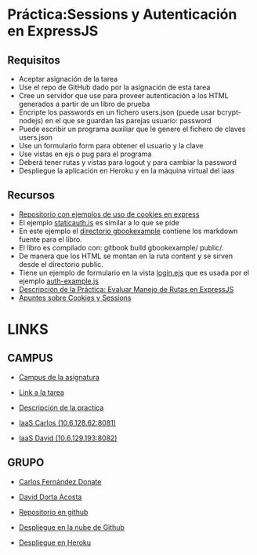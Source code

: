 # Práctica:Sessions y Autenticación en ExpressJS

## Requisitos

* Aceptar asignación de la tarea
* Use el repo de GitHub dado por la asignación de esta tarea
* Cree un servidor que use para proveer autenticación a los HTML generados a partir de un libro de prueba
* Encripte los passwords en un fichero users.json (puede usar bcrypt-nodejs) en el que se guardan las parejas usuario: password
* Puede escribir un programa auxiliar que le genere el fichero de claves users.json
* Use un formulario form para obtener el usuario y la clave
* Use vistas en ejs o pug para el programa
* Deberá tener rutas y vistas para logout y para cambiar la password
* Despliegue la aplicación en Heroku y en la máquina virtual del iaas

## Recursos

* [Repositorio con ejemplos de uso de cookies en express](https://github.com/ULL-ESIT-DSI-1617/express-cookies-examples)
* El ejemplo [staticauth.js](https://github.com/ULL-ESIT-DSI-1617/express-cookies-examples/blob/master/staticauth.js) es similar a lo que se pide
* En este ejemplo el [directorio gbookexample](https://github.com/ULL-ESIT-DSI-1617/express-cookies-examples/tree/master/gbookexample) contiene los markdown fuente para el libro.
* El libro es compilado con: gitbook build gbookexample/ public/.
* De manera que los HTML se montan en la ruta content y se sirven desde el directorio public.
* Tiene un ejemplo de formulario en la vista [login.ejs](https://github.com/ULL-ESIT-DSI-1617/express-cookies-examples/blob/master/views/login.ejs) que es usada por el ejemplo [auth-example.js](https://github.com/ULL-ESIT-DSI-1617/express-cookies-examples/blob/master/auth-example.js#L99-L101)
* [Descripción de la Práctica: Evaluar Manejo de Rutas en ExpressJS](https://casianorodriguezleon.gitbooks.io/ull-esit-1617/content/practicas/practicalearningcookies.html)
* [Apuntes sobre Cookies y Sessions](https://casianorodriguezleon.gitbooks.io/ull-esit-1617/content/apuntes/cookies/)

# __LINKS__

## CAMPUS

* [Campus de la asignatura](https://campusvirtual.ull.es/1617/course/view.php?id=1136)

* [Link a la tarea](https://campusvirtual.ull.es/1617/mod/workshop/view.php?id=190429)

* [Descripción de la practica](https://casianorodriguezleon.gitbooks.io/ull-esit-1617/content/practicas/practicasessions.html)

* [IaaS Carlos (10.6.128.62:8081)](http://10.6.128.62:8081/)

* [IaaS David (10.6.129.193:8082)](http://10.6.129.193:8082/)



## GRUPO

* [Carlos Fernández Donate](https://charly-poket.github.io)

* [David Dorta Acosta](https://alu0100851236.github.io/)

* [Repositorio en github](https://github.com/ULL-ESIT-DSI-1617/sessions-y-autenticacion-en-expressjs-carlos-david-35l2-p5)

* [Despliegue en la nube de Github](https://ull-esit-dsi-1617.github.io/sessions-y-autenticacion-en-expressjs-carlos-david-35l2-p5/)

* [Despliegue en Heroku](https://mighty-sea-43497.herokuapp.com/)
